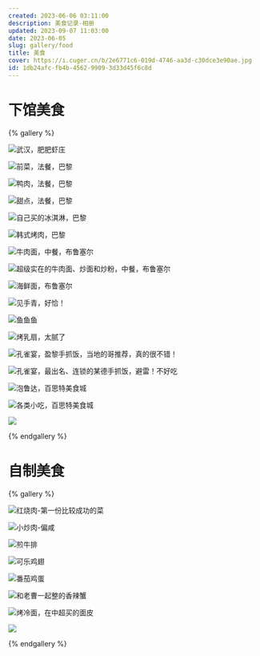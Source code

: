 ```yaml
---
created: 2023-06-06 03:11:00
description: 美食记录-相册
updated: 2023-09-07 11:03:00
date: 2023-06-05
slug: gallery/food
title: 美食
cover: https://i.cuger.cn/b/2e6771c6-019d-4746-aa3d-c30dce3e90ae.jpg
id: 1db24afc-fb4b-4562-9909-3d33d45f6c8d
---
```


# 下馆美食

{% gallery %}

![武汉，肥肥虾庄](https://i.cuger.cn/b/c809e662-4532-4437-808e-f14aa51f011a.jpg)

![前菜，法餐，巴黎](https://i.cuger.cn/b/d7890073-c67d-4dc4-8318-458a28ff8bbe.jpg)

![鸭肉，法餐，巴黎](https://i.cuger.cn/b/de32fec5-f1d9-4898-9a6b-acc4f2ceb4d0.jpg)

![甜点，法餐，巴黎](https://i.cuger.cn/b/5277ee4a-5f8d-4a17-9044-1ad4b470a9da.jpg)

![自己买的冰淇淋，巴黎](https://i.cuger.cn/b/339526f5-a864-4b2f-bb20-1ac4c455ddec.jpg)

![韩式烤肉，巴黎](https://i.cuger.cn/b/f5b60be4-f520-431f-8c6a-66ed791e2971.jpg)

![牛肉面，中餐，布鲁塞尔](https://i.cuger.cn/b/d9df612d-bc2b-46fc-95fd-dce470ebb47d.jpg)

![超级实在的牛肉面、炒面和炒粉，中餐，布鲁塞尔](https://i.cuger.cn/b/8d2ee647-dff0-4dfe-b84b-dd1b32b67c07.jpg)

![海鲜面，布鲁塞尔](https://i.cuger.cn/b/2c2f7a57-4266-4f4b-9b26-5fa3cb849cce.jpg)

![见手青，好恰！](https://i.cuger.cn/b/4e41234c-6bd1-4c3a-bd39-807b5c7f4ef0.jpg)

![鱼鱼鱼](https://i.cuger.cn/b/25dabeb5-e6a2-4968-aade-2cac082c6f7c.jpg)

![烤乳扇，太腻了](https://i.cuger.cn/b/437c0602-8fae-4d81-9a60-b4d41cd98260.jpg)

![孔雀宴，盈黎手抓饭，当地的哥推荐，真的很不错！](https://i.cuger.cn/b/b4d0a551-bd4d-4fd9-a080-6454a91709c4.jpg)

![孔雀宴，最出名、连锁的某德手抓饭，避雷！不好吃](https://i.cuger.cn/b/4a14137b-73e2-48d0-8e40-be14d398b1b6.jpg)

![泡鲁达，百思特美食城](https://i.cuger.cn/b/a37f0c18-c833-4a21-97c0-d9a11dc50e38.jpg)

![各类小吃，百思特美食城](https://i.cuger.cn/b/7260a482-d68b-4c44-8d4a-262a46c410d2.jpg)

![](https://i.cuger.cn/b/70a4e4f8-8686-4571-9654-e9c4813605f2.jpg)

{% endgallery %}

# 自制美食

{% gallery %}

![红烧肉-第一份比较成功的菜](https://i.cuger.cn/b/a9f4bc80-8d39-4944-bffa-136e56f3f101.jpg)

![小炒肉-偏咸](https://i.cuger.cn/b/7645e0d5-bd6b-4b14-ae47-dde5bda1557a.jpg)

![煎牛排](https://i.cuger.cn/b/e2c871f9-dd3e-4829-864b-1c0add7050bf.jpg)

![可乐鸡翅](https://i.cuger.cn/b/9ce17bc0-0f92-4409-b6af-de11399f6940.jpg)

![番茄鸡蛋](https://i.cuger.cn/b/dbc31f95-a582-46e8-b353-79e93295c12f.jpg)

![和老曹一起整的香辣蟹](https://i.cuger.cn/b/6a795b1c-ecc9-4232-aff6-ea79f4866937.jpg)

![烤冷面，在中超买的面皮](https://i.cuger.cn/b/0d80c3f6-ef36-4bb3-a88a-42a6e0b87537.jpg)

![](https://i.cuger.cn/b/9f7df476-e598-435a-9c30-b096f2898e37.jpg)

{% endgallery %}
